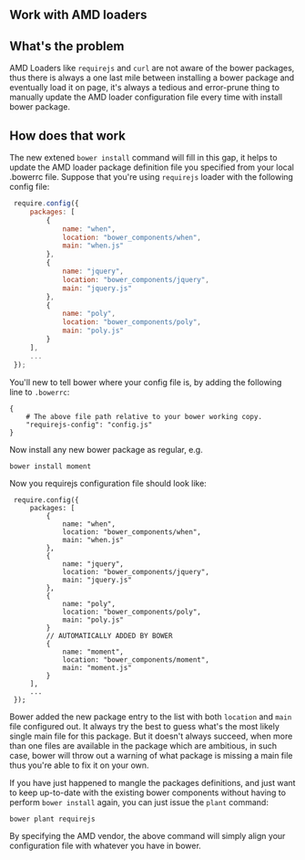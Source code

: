 ## Work with AMD loaders

## What's the problem

AMD Loaders like `requirejs` and `curl` are not aware of the bower packages, thus there is always a one last mile between
installing a bower package and eventually load it on page, it's always a tedious and error-prune thing to manually update
the AMD loader configuration file every time with install bower package.

## How does that work

The new extened `bower install` command will fill in this gap, it helps to update the AMD loader package definition file you
specified from your local .bowerrc file. Suppose that you're using `requirejs` loader with the following config file:

```js
 require.config({
     packages: [
         {
             name: "when",
             location: "bower_components/when",
             main: "when.js"
         },
         {
             name: "jquery",
             location: "bower_components/jquery",
             main: "jquery.js"
         },
         {
             name: "poly",
             location: "bower_components/poly",
             main: "poly.js"
         }
     ],
     ...
 });

```

You'll new to tell bower where your config file is, by adding the following line to `.bowerrc`:

```
{
    # The above file path relative to your bower working copy.
    "requirejs-config": "config.js"
}
```

Now install any new bower package as regular, e.g.
```
bower install moment
```

Now you requirejs configuration file should look like:
```
 require.config({
     packages: [
         {
             name: "when",
             location: "bower_components/when",
             main: "when.js"
         },
         {
             name: "jquery",
             location: "bower_components/jquery",
             main: "jquery.js"
         },
         {
             name: "poly",
             location: "bower_components/poly",
             main: "poly.js"
         }
         // AUTOMATICALLY ADDED BY BOWER
         {
             name: "moment",
             location: "bower_components/moment",
             main: "moment.js"
         }
     ],
     ...
 });

```
Bower added the new package entry to the list with both `location` and `main` file configured out.
It always try the best to guess what's the most likely single main file for this package. But it doesn't always
succeed, when more than one files are available in the package which are ambitious, in such case, bower will throw out a warning
of what package is missing a main file thus you're able to fix it on your own.


If you have just happened to mangle the packages definitions, and just want to keep up-to-date with the existing bower
components without having to perform `bower install` again, you can just issue the `plant` command:

```
bower plant requirejs
```

By specifying the AMD vendor, the above command will simply align your configuration file with whatever you have in bower.
